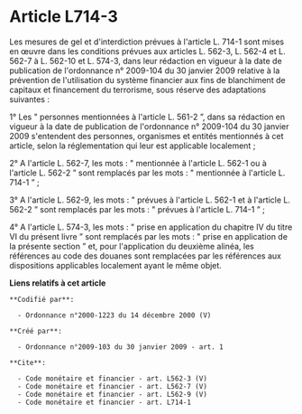 # Article L714-3

Les mesures de gel et d'interdiction prévues à l'article L. 714-1 sont mises en œuvre dans les conditions prévues aux
articles L. 562-3, L. 562-4 et L. 562-7 à L. 562-10 et L. 574-3, dans leur rédaction en vigueur à la date de publication de
l'ordonnance n° 2009-104 du 30 janvier 2009 relative à la prévention de l'utilisation du système financier aux fins de
blanchiment de capitaux et financement du terrorisme, sous réserve des adaptations suivantes : 

1° Les " personnes mentionnées à l'article L. 561-2 ”, dans sa rédaction en vigueur à la date de publication de l'ordonnance
n° 2009-104 du 30 janvier 2009 s'entendent des personnes, organismes et entités mentionnés à cet article, selon la
réglementation qui leur est applicable localement ; 

2° A l'article L. 562-7, les mots : " mentionnée à l'article L. 562-1 ou à l'article L. 562-2 ” sont remplacés par les mots :
" mentionnée à l'article L. 714-1 ” ; 

3° A l'article L. 562-9, les mots : " prévues à l'article L. 562-1 et à l'article L. 562-2 ” sont remplacés par les mots : "
prévues à l'article L. 714-1 ” ; 

4° A l'article L. 574-3, les mots : " prise en application du chapitre IV du titre VI du présent livre ” sont remplacés par
les mots : " prise en application de la présente section ” et, pour l'application du deuxième alinéa, les références au code
des douanes sont remplacées par les références aux dispositions applicables localement ayant le même objet.

**Liens relatifs à cet article**

	**Codifié par**:

	  - Ordonnance n°2000-1223 du 14 décembre 2000 (V)

	**Créé par**:

	  - Ordonnance n°2009-103 du 30 janvier 2009 - art. 1

	**Cite**:

	  - Code monétaire et financier - art. L562-3 (V)
	  - Code monétaire et financier - art. L562-7 (V)
	  - Code monétaire et financier - art. L562-9 (V)
	  - Code monétaire et financier - art. L714-1
